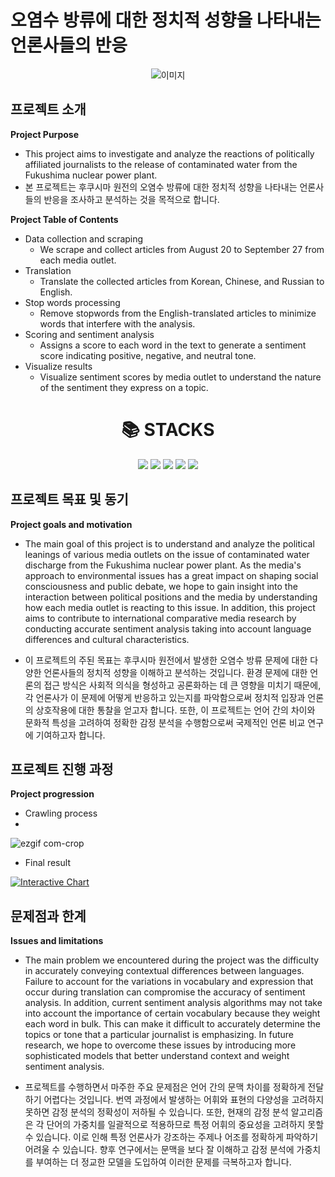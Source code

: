 # 오염수 방류에 대한 정치적 성향을 나타내는 언론사들의 반응
<p align="center">
  <img src="https://github.com/2reten/Vis_Project/assets/145303952/94f2e571-2a05-4982-b7a2-507012b7aea4" alt="이미지">
</p>

## 프로젝트 소개

**Project Purpose**

 - This project aims to investigate and analyze the reactions of politically affiliated journalists to the release of contaminated water from the Fukushima nuclear power plant.
 - 본 프로젝트는 후쿠시마 원전의 오염수 방류에 대한 정치적 성향을 나타내는 언론사들의 반응을 조사하고 분석하는 것을 목적으로 합니다.

**Project Table of Contents**
- Data collection and scraping
  - We scrape and collect articles from August 20 to September 27 from each media outlet.
- Translation
  - Translate the collected articles from Korean, Chinese, and Russian to English.
- Stop words processing
  - Remove stopwords from the English-translated articles to minimize words that interfere with the analysis.
- Scoring and sentiment analysis
  - Assigns a score to each word in the text to generate a sentiment score indicating positive, negative, and neutral tone.
- Visualize results
  - Visualize sentiment scores by media outlet to understand the nature of the sentiment they express on a topic.


<div align=center><h1>📚 STACKS</h1></div>

<div align=center>
<img src="https://img.shields.io/badge/python-3776AB?style=for-the-badge&logo=python&logoColor=white">
<img src="https://img.shields.io/badge/selenium-4FC08D?style=for-the-badge&logo=selenium&logoColor=white">
<img src="https://img.shields.io/badge/plotly-000000?style=for-the-badge&logo=plotly&logoColor=white">
<img src="https://img.shields.io/badge/jupyter-232F3E?style=for-the-badge&logo=jupyter&logoColor=white">
<img src="https://img.shields.io/badge/pandas-F05032?style=for-the-badge&logo=pandas&logoColor=white">
<br>
</div>

## 프로젝트 목표 및 동기
**Project goals and motivation**
- The main goal of this project is to understand and analyze the political leanings of various media outlets on the issue of contaminated water discharge from the Fukushima nuclear power plant. As the media's approach to environmental issues has a great impact on shaping social consciousness and public debate, we hope to gain insight into the interaction between political positions and the media by understanding how each media outlet is reacting to this issue. In addition, this project aims to contribute to international comparative media research by conducting accurate sentiment analysis taking into account language differences and cultural characteristics.

- 이 프로젝트의 주된 목표는 후쿠시마 원전에서 발생한 오염수 방류 문제에 대한 다양한 언론사들의 정치적 성향을 이해하고 분석하는 것입니다. 환경 문제에 대한 언론의 접근 방식은 사회적 의식을 형성하고 공론화하는 데 큰 영향을 미치기 때문에, 각 언론사가 이 문제에 어떻게 반응하고 있는지를 파악함으로써 정치적 입장과 언론의 상호작용에 대한 통찰을 얻고자 합니다. 또한, 이 프로젝트는 언어 간의 차이와 문화적 특성을 고려하여 정확한 감정 분석을 수행함으로써 국제적인 언론 비교 연구에 기여하고자 합니다.

## 프로젝트 진행 과정
**Project progression**

- Crawling process
- 
![ezgif com-crop](https://github.com/2reten/Vis_Project/assets/145303952/7f1f8978-8140-4c8f-b1f2-7b2aa4fe5f89)

- Final result
<div>
  <a href="https://plotly.com/~2reten/20/" target="_blank">
    <img src="https://plotly.com/~2reten/20.png" alt="Interactive Chart"/>
  </a>
</div>


## 문제점과 한계
**Issues and limitations**
- The main problem we encountered during the project was the difficulty in accurately conveying contextual differences between languages. Failure to account for the variations in vocabulary and expression that occur during translation can compromise the accuracy of sentiment analysis. In addition, current sentiment analysis algorithms may not take into account the importance of certain vocabulary because they weight each word in bulk. This can make it difficult to accurately determine the topics or tone that a particular journalist is emphasizing. In future research, we hope to overcome these issues by introducing more sophisticated models that better understand context and weight sentiment analysis.
  
- 프로젝트를 수행하면서 마주한 주요 문제점은 언어 간의 문맥 차이를 정확하게 전달하기 어렵다는 것입니다. 번역 과정에서 발생하는 어휘와 표현의 다양성을 고려하지 못하면 감정 분석의 정확성이 저하될 수 있습니다. 또한, 현재의 감정 분석 알고리즘은 각 단어의 가중치를 일괄적으로 적용하므로 특정 어휘의 중요성을 고려하지 못할 수 있습니다. 이로 인해 특정 언론사가 강조하는 주제나 어조를 정확하게 파악하기 어려울 수 있습니다. 향후 연구에서는 문맥을 보다 잘 이해하고 감정 분석에 가중치를 부여하는 더 정교한 모델을 도입하여 이러한 문제를 극복하고자 합니다.
